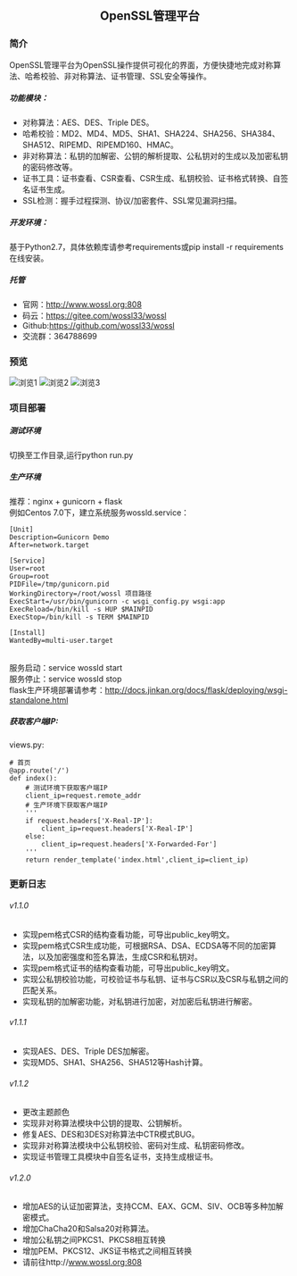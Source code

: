 ## <p align=center>OpenSSL管理平台</p>
### 简介
OpenSSL管理平台为OpenSSL操作提供可视化的界面，方便快捷地完成对称算法、哈希校验、非对称算法、证书管理、SSL安全等操作。
##### 功能模块：
- 对称算法：AES、DES、Triple DES。
- 哈希校验：MD2、MD4、MD5、SHA1、SHA224、SHA256、SHA384、SHA512、RIPEMD、RIPEMD160、HMAC。
- 非对称算法：私钥的加解密、公钥的解析提取、公私钥对的生成以及加密私钥的密码修改等。
- 证书工具：证书查看、CSR查看、CSR生成、私钥校验、证书格式转换、自签名证书生成。
- SSL检测：握手过程探测、协议/加密套件、SSL常见漏洞扫描。
##### 开发环境：
基于Python2.7，具体依赖库请参考requirements或pip install -r requirements在线安装。
##### 托管
- 官网：http://www.wossl.org:808
- 码云：https://gitee.com/wossl33/wossl
- Github:https://github.com/wossl33/wossl
- 交流群：364788699
### 预览
![浏览1](https://gitee.com/uploads/images/2018/0102/120319_153356a7_1700467.png "浏览1")
![浏览2](https://gitee.com/uploads/images/2018/0102/120339_8f796ee9_1700467.png "浏览2")
![浏览3](https://gitee.com/uploads/images/2018/0102/120352_90554ee3_1700467.png "浏览3")
### 项目部署
##### 测试环境
切换至工作目录,运行python run.py
##### 生产环境
推荐：nginx + gunicorn + flask
<br>例如Centos 7.0下，建立系统服务wossld.service：
```
[Unit]
Description=Gunicorn Demo
After=network.target

[Service]
User=root
Group=root
PIDFile=/tmp/gunicorn.pid
WorkingDirectory=/root/wossl 项目路径
ExecStart=/usr/bin/gunicorn -c wsgi_config.py wsgi:app
ExecReload=/bin/kill -s HUP $MAINPID
ExecStop=/bin/kill -s TERM $MAINPID

[Install]
WantedBy=multi-user.target 
```
<br>服务启动：service wossld start
<br>服务停止：service wossld stop
<br>flask生产环境部署请参考：http://docs.jinkan.org/docs/flask/deploying/wsgi-standalone.html
##### 获取客户端IP:
views.py:
```
# 首页
@app.route('/')
def index():
    # 测试环境下获取客户端IP
    client_ip=request.remote_addr
    # 生产环境下获取客户端IP
    '''
    if request.headers['X-Real-IP']:
        client_ip=request.headers['X-Real-IP']
    else:
        client_ip=request.headers['X-Forwarded-For']
    '''
    return render_template('index.html',client_ip=client_ip)
```
### 更新日志
###### v1.1.0
- 实现pem格式CSR的结构查看功能，可导出public_key明文。
- 实现pem格式CSR生成功能，可根据RSA、DSA、ECDSA等不同的加密算法，以及加密强度和签名算法，生成CSR和私钥对。
- 实现pem格式证书的结构查看功能，可导出public_key明文。
- 实现公私钥校验功能，可校验证书与私钥、证书与CSR以及CSR与私钥之间的匹配关系。
- 实现私钥的加解密功能，对私钥进行加密，对加密后私钥进行解密。
###### v1.1.1
- 实现AES、DES、Triple DES加解密。
- 实现MD5、SHA1、SHA256、SHA512等Hash计算。
###### v1.1.2
- 更改主题颜色
- 实现非对称算法模块中公钥的提取、公钥解析。
- 修复AES、DES和3DES对称算法中CTR模式BUG。
- 实现非对称算法模块中公私钥校验、密码对生成、私钥密码修改。
- 实现证书管理工具模块中自签名证书，支持生成根证书。
###### v1.2.0
- 增加AES的认证加密算法，支持CCM、EAX、GCM、SIV、OCB等多种加解密模式。
- 增加ChaCha20和Salsa20对称算法。
- 增加公私钥之间PKCS1、PKCS8相互转换
- 增加PEM、PKCS12、JKS证书格式之间相互转换
- 请前往http://www.wossl.org:808
